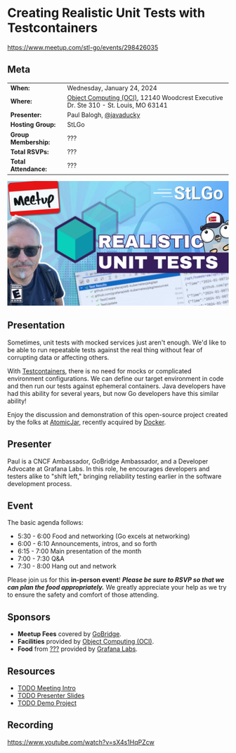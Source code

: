 # Creating Realistic Unit Tests with Testcontainers

https://www.meetup.com/stl-go/events/298426035

## Meta 
| | |
| --- | --- |
| **When:** | Wednesday, January 24, 2024 |
| **Where:** | [Object Computing (OCI)](https://objectcomputing.com/), 12140 Woodcrest Executive Dr. Ste 310 - St. Louis, MO 63141 |
| **Presenter:** | Paul Balogh, [@javaducky](https://twitter.com/javaducky) |
| **Hosting Group:** | StLGo |
| **Group Membership:** | ??? |
| **Total RSVPs:** | ??? |
| **Total Attendance:** | ??? |

![](images/realistic-tests-with-testcontainers.png)

## Presentation
Sometimes, unit tests with mocked services just aren't enough. We'd like to be able to run repeatable tests against the real thing without fear of corrupting data or affecting others.

With [Testcontainers](https://testcontainers.com/), there is no need for mocks or complicated environment configurations. We can define our target environment in code and then run our tests against ephemeral containers. Java developers have had this ability for several years, but now Go developers have this similar ability!

Enjoy the discussion and demonstration of this open-source project created by the folks at [AtomicJar](https://www.atomicjar.com/), recently acquired by [Docker](https://www.docker.com/).

## Presenter
Paul is a CNCF Ambassador, GoBridge Ambassador, and a Developer Advocate at Grafana Labs. In this role, he encourages developers and testers alike to "shift left," bringing reliability testing earlier in the software development process.

## Event
The basic agenda follows:
* 5:30 - 6:00 Food and networking (Go excels at networking)
* 6:00 - 6:10 Announcements, intros, and so forth
* 6:15 - 7:00 Main presentation of the month
* 7:00 - 7:30 Q&A
* 7:30 - 8:00 Hang out and network

Please join us for this **in-person event**! **_Please be sure to RSVP so that we can plan the food appropriately._** We greatly appreciate your help as we try to ensure the safety and comfort of those attending.

## Sponsors
* **Meetup Fees** covered by [GoBridge](https://github.com/gobridge/).
* **Facilities** provided by [Object Computing (OCI)](https://objectcomputing.com/).
* **Food** from [???]() provided by [Grafana Labs](https://grafana.com/).

## Resources
* [TODO Meeting Intro]()
* [TODO Presenter Slides]()
* [TODO Demo Project]()

## Recording
https://www.youtube.com/watch?v=sX4s1HqPZcw
